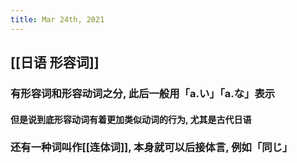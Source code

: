 ```yaml
---
title: Mar 24th, 2021
---
```


## [[日语 形容词]]
### 有形容词和形容动词之分, 此后一般用「a.い」「a.な」表示
#### 但是说到底形容动词有着更加类似动词的行为, 尤其是古代日语
### 还有一种词叫作[[连体词]], 本身就可以后接体言, 例如「同じ」
